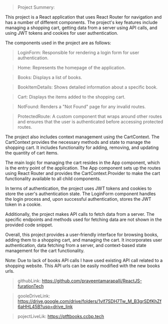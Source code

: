 > Project Summery:

This project is a React application that uses React Router for navigation and has a number of different components. The project's key features include managing a shopping cart, getting data from a server using API calls, and using JWT tokens and cookies for user authentication.

The components used in the project are as follows:

> LoginForm: Responsible for rendering a login form for user authentication.

> Home: Represents the homepage of the application.

> Books: Displays a list of books.

> BookItemDetails: Shows detailed information about a specific book.

> Cart: Displays the items added to the shopping cart.

> NotFound: Renders a "Not Found" page for any invalid routes.

> ProtectedRoute: A custom component that wraps around other routes and ensures that the user is authenticated before accessing protected routes.

The project also includes context management using the CartContext. The CartContext provides the necessary methods and state to manage the shopping cart. It includes functionality for adding, removing, and updating the quantity of cart items.

The main logic for managing the cart resides in the App component, which is the entry point of the application. The App component sets up the routes using React Router and provides the CartContext.Provider to make the cart functionality available to all child components.

In terms of authentication, the project uses JWT tokens and cookies to store the user's authentication state. The LoginForm component handles the login process and, upon successful authentication, stores the JWT token in a cookie.

Additionally, the project makes API calls to fetch data from a server. The specific endpoints and methods used for fetching data are not shown in the provided code snippet.

Overall, this project provides a user-friendly interface for browsing books, adding them to a shopping cart, and managing the cart. It incorporates user authentication, data fetching from a server, and context-based state management for the cart functionality.

Note: Due to lack of books API calls I have used existing API call related to a shopping website. This API urls can be easily modified with the new books urls.

> githubLink: https://github.com/praveentamarapalli/ReactJS-furationTech

> gooleDriveLink: https://drive.google.com/drive/folders/1vlf7SDH7Tw_M_B3grSDfKhZf6aHHL45B?usp=drive_link

> pojectLiveLik: https://ptftbooks.ccbp.tech
